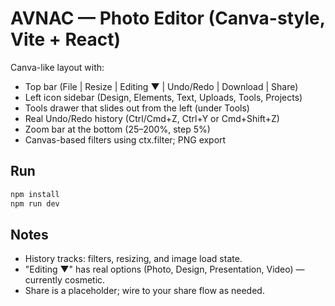 # AVNAC — Photo Editor (Canva-style, Vite + React)

Canva-like layout with:
- Top bar (File | Resize | Editing ▼ | Undo/Redo | Download | Share)
- Left icon sidebar (Design, Elements, Text, Uploads, Tools, Projects)
- Tools drawer that slides out from the left (under Tools)
- Real Undo/Redo history (Ctrl/Cmd+Z, Ctrl+Y or Cmd+Shift+Z)
- Zoom bar at the bottom (25–200%, step 5%)
- Canvas-based filters using ctx.filter; PNG export

## Run
```bash
npm install
npm run dev
```

## Notes
- History tracks: filters, resizing, and image load state.
- "Editing ▼" has real options (Photo, Design, Presentation, Video) — currently cosmetic.
- Share is a placeholder; wire to your share flow as needed.